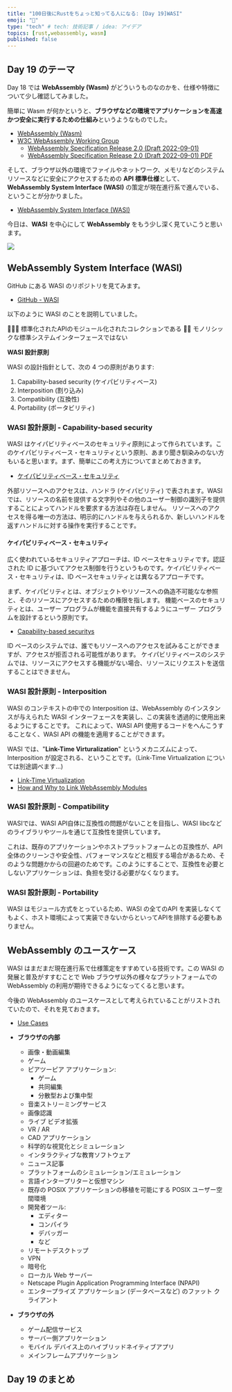 ```yaml
---
title: "100日後にRustをちょっと知ってる人になる: [Day 19]WASI"
emoji: "🦀"
type: "tech" # tech: 技術記事 / idea: アイデア
topics: [rust,webassembly, wasm]
published: false
---
```

## Day 19 のテーマ

Day 18 では **WebAssembly (Wasm)** がどういうものなのかを、仕様や特徴について少し確認してみました。

簡単に Wasm が何かというと、**ブラウザなどの環境でアプリケーションを高速かつ安全に実行するための仕組み**というようなものでした。

- [WebAssembly (Wasm)](https://webassembly.org/)
- [W3C WebAssembly Working Group](https://github.com/w3c/wasm-wg/)
  - [WebAssembly Specification Release 2.0 (Draft 2022-09-01)](https://webassembly.github.io/spec/core/index.html)
  - [WebAssembly Specification Release 2.0 (Draft 2022-09-01) PDF](https://github.com/shinyay/doc-to-zenn/files/9539360/WebAssembly-Draft-2022-09-01.pdf)

そして、ブラウザ以外の環境でファイルやネットワーク、メモリなどのシステムリソースなどに安全にアクセスするための **API 標準仕様**として、**WebAssembly System Interface (WASI)** の策定が現在進行系で進んでいる、ということが分かりました。

- [WebAssembly System Interface (WASI)](https://wasi.dev/)

今日は、**WASI** を中心にして **WebAssembly** をもう少し深く見ていこうと思います。

![](https://storage.googleapis.com/zenn-user-upload/054d57c458d9-20220910.png)

## WebAssembly System Interface (WASI)

GitHub にある WASI のリポジトリを見てみます。

- [GitHub - WASI](https://github.com/WebAssembly/WASI)

以下のように WASI のことを説明していました。

🙆🏻‍♂️ 標準化されたAPIのモジュール化されたコレクションである
🙅‍♀️ モノリシックな標準システムインターフェースではない

**WASI 設計原則**

WASI の設計指針として、次の 4 つの原則があります:

1. Capability-based security (ケイパビリティベース)
2. Interposition (割り込み)
3. Compatibility (互換性)　
4. Portability (ポータビリティ)

### WASI 設計原則 - Capability-based security

WASI はケイパビリティベースのセキュリティ原則によって作られています。このケイパビリティベース・セキュリティという原則、あまり聞き馴染みのない方もいると思います。まず、簡単にこの考え方についてまとめておきます。

- [ケイパビリティベース・セキュリティ](#ケイパビリティベース・セキュリティ)

外部リソースへのアクセスは、ハンドラ (ケイパビリティ) で表されます。WASI では、リソースの名前を提供する文字列やその他のユーザー制御の識別子を提供することによってハンドルを要求する方法は存在しません。
リソースへのアクセスを得る唯一の方法は、明示的にハンドルを与えられるか、新しいハンドルを返すハンドルに対する操作を実行することです。

#### ケイパビリティベース・セキュリティ

広く使われているセキュリティアプローチは、ID ベースセキュリティです。認証された ID に基づいてアクセス制御を行うというものです。ケイパビリティベース・セキュリティは、ID ベースセキュリティとは異なるアプローチです。

まず、ケイパビリティとは、オブジェクトやリソースへの偽造不可能なな参照と、そのリソースにアクセスするための権限を指します。
機能ベースのセキュリティとは、ユーザー プログラムが機能を直接共有するようにユーザー プログラムを設計するという原則です。

- [Capability-based securitys](https://ja.wikipedia.org/wiki/Capability-based_security)

ID ベースのシステムでは、誰でもリソースへのアクセスを試みることができますが、アクセスが拒否される可能性があります。
ケイパビリティベースのシステムでは、リソースにアクセスする機能がない場合、リソースにリクエストを送信することはできません。

### WASI 設計原則 - Interposition

WASI のコンテキストの中での Interposition は、WebAssembly のインスタンスが与えられた WASI インターフェースを実装し、この実装を透過的に使用出来るようにすることです。
これによって、WASI API 使用するコードをへんこうすることなく、WASI API の機能を適用することができます。

WASI では、"**Link-Time Virturalization**" というメカニズムによって、Interposition が設定される、ということです。（Link-Time Virtualization については別途調べます…)

- [Link-Time Virtualization](https://github.com/WebAssembly/module-linking/blob/main/proposals/module-linking/Explainer.md#link-time-virtualization)
- [How and Why to Link WebAssembly Modules](https://training.linuxfoundation.org/blog/how-and-why-to-link-webassembly-modules/)


### WASI 設計原則 - Compatibility

WASIでは、WASI API自体に互換性の問題がないことを目指し、WASI libcなどのライブラリやツールを通じて互換性を提供しています。

これは、既存のアプリケーションやホストプラットフォームとの互換性が、API全体のクリーンさや安全性、パフォーマンスなどと相反する場合があるため、そのような問題かからの回避のためです。このようにすることで、互換性を必要としないアプリケーションは、負担を受ける必要がなくなります。

### WASI 設計原則 - Portability

WASI はモジュール方式をとっているため、WASI の全てのAPI を実装しなくてもよく、ホスト環境によって実装できないからといってAPIを排除する必要もありません。

## WebAssembly のユースケース

WASI はまだまだ現在進行系で仕様策定をすすめている技術です。この WASI の発展と普及がすすむことで Web ブラウザ以外の様々なプラットフォームでの WebAssembly の利用が期待できるようになってくると思います。

今後の WebAssembly のユースケースとして考えられていることがリストされていたので、それを見ておきます。

- [Use Cases](https://webassembly.org/docs/use-cases/)

- **ブラウザの内部**
  - 画像・動画編集
  - ゲーム
  - ピアツーピア アプリケーション:
    - ゲーム
    - 共同編集
    - 分散型および集中型
  - 音楽ストリーミングサービス
  - 画像認識
  - ライブ ビデオ拡張
  - VR / AR
  - CAD アプリケーション
  - 科学的な視覚化とシミュレーション
  - インタラクティブな教育ソフトウェア
  - ニュース記事
  - プラットフォームのシミュレーション/エミュレーション
  - 言語インタープリターと仮想マシン
  - 既存の POSIX アプリケーションの移植を可能にする POSIX ユーザー空間環境
  - 開発者ツール:
    - エディター
    - コンパイラ
    - デバッガー
    - など
  - リモートデスクトップ
  - VPN
  - 暗号化
  - ローカル Web サーバー
  - Netscape Plugin Application Programming Interface (NPAPI)
  - エンタープライズ アプリケーション (データベースなど) のファット クライアント
- **ブラウザの外**
  - ゲーム配信サービス
  - サーバー側アプリケーション
  - モバイル デバイス上のハイブリッドネイティブアプリ
  - メインフレームアプリケーション

## Day 19 のまとめ
